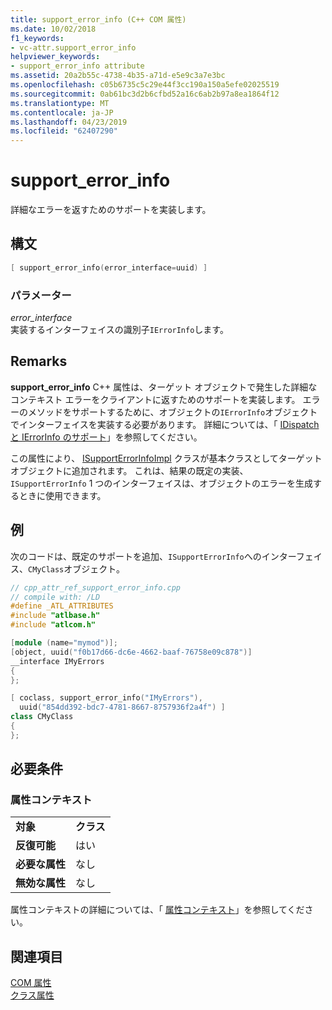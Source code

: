 ```yaml
---
title: support_error_info (C++ COM 属性)
ms.date: 10/02/2018
f1_keywords:
- vc-attr.support_error_info
helpviewer_keywords:
- support_error_info attribute
ms.assetid: 20a2b55c-4738-4b35-a71d-e5e9c3a7e3bc
ms.openlocfilehash: c05b6735c5c29e44f3cc190a150a5efe02025519
ms.sourcegitcommit: 0ab61bc3d2b6cfbd52a16c6ab2b97a8ea1864f12
ms.translationtype: MT
ms.contentlocale: ja-JP
ms.lasthandoff: 04/23/2019
ms.locfileid: "62407290"
---
```

# <a name="supporterrorinfo"></a>support_error_info

詳細なエラーを返すためのサポートを実装します。

## <a name="syntax"></a>構文

```cpp
[ support_error_info(error_interface=uuid) ]
```

### <a name="parameters"></a>パラメーター

*error_interface*<br/>
実装するインターフェイスの識別子`IErrorInfo`します。

## <a name="remarks"></a>Remarks

**support_error_info** C++ 属性は、ターゲット オブジェクトで発生した詳細なコンテキスト エラーをクライアントに返すためのサポートを実装します。 エラーのメソッドをサポートするために、オブジェクトの`IErrorInfo`オブジェクトでインターフェイスを実装する必要があります。 詳細については、「 [IDispatch と IErrorInfo のサポート](../../atl/supporting-idispatch-and-ierrorinfo.md)」を参照してください。

この属性により、 [ISupportErrorInfoImpl](../../atl/reference/isupporterrorinfoimpl-class.md) クラスが基本クラスとしてターゲット オブジェクトに追加されます。 これは、結果の既定の実装、 `ISupportErrorInfo` 1 つのインターフェイスは、オブジェクトのエラーを生成するときに使用できます。

## <a name="example"></a>例

次のコードは、既定のサポートを追加、`ISupportErrorInfo`へのインターフェイス、`CMyClass`オブジェクト。

```cpp
// cpp_attr_ref_support_error_info.cpp
// compile with: /LD
#define _ATL_ATTRIBUTES
#include "atlbase.h"
#include "atlcom.h"

[module (name="mymod")];
[object, uuid("f0b17d66-dc6e-4662-baaf-76758e09c878")]
__interface IMyErrors
{
};

[ coclass, support_error_info("IMyErrors"),
  uuid("854dd392-bdc7-4781-8667-8757936f2a4f") ]
class CMyClass
{
};
```

## <a name="requirements"></a>必要条件

### <a name="attribute-context"></a>属性コンテキスト

|||
|-|-|
|**対象**|**クラス**|
|**反復可能**|はい|
|**必要な属性**|なし|
|**無効な属性**|なし|

属性コンテキストの詳細については、「 [属性コンテキスト](cpp-attributes-com-net.md#contexts)」を参照してください。

## <a name="see-also"></a>関連項目

[COM 属性](com-attributes.md)<br/>
[クラス属性](class-attributes.md)